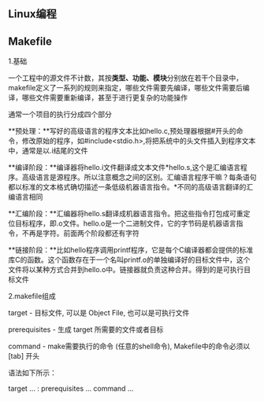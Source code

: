 ## Linux编程



## Makefile

1.基础

一个工程中的源文件不计数，其按**类型、功能、模块**分别放在若干个目录中，makefile定义了一系列的规则来指定，哪些文件需要先编译，哪些文件需要后编译，哪些文件需要重新编译，甚至于进行更复杂的功能操作

通常一个项目的执行分成四个部分

**预处理：**写好的高级语言的程序文本比如hello.c,预处理器根据#开头的命令，修改原始的程序，如#include<stdio.h>,将把系统中的头文件插入到程序文本中，通常是以.i结尾的文件

**编译阶段：**编译器将hello.i文件翻译成文本文件*hello.s,这个是汇编语言程序。高级语言是源程序。所以注意概念之间的区别。汇编语言程序干嘛？每条语句都以标准的文本格式确切描述一条低级机器语言指令。*不同的高级语言翻译的汇编语言相同

**汇编阶段：**汇编器将hello.s翻译成机器语言指令。把这些指令打包成可重定位目标程序，即.o文件。hello.o是一个二进制文件，它的字节码是机器语言指令，不再是字符。前面两个阶段都还有字符

**链接阶段：**比如hello程序调用printf程序，它是每个C编译器都会提供的标准库C的函数。这个函数存在于一个名叫printf.o的单独编译好的目标文件中，这个文件将以某种方式合并到hello.o中。链接器就负责这种合并。得到的是可执行目标文件

2.makefile组成

target    - 目标文件, 可以是 Object File, 也可以是可执行文件

prerequisites - 生成 target 所需要的文件或者目标

command    - make需要执行的命令 (任意的shell命令), Makefile中的命令必须以 [tab] 开头

语法如下所示：

target ... : prerequisites ...
   command
   …

 
